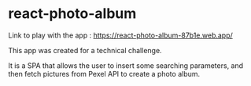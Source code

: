 # react-photo-album

Link to play with the app : https://react-photo-album-87b1e.web.app/

This app was created for a technical challenge.

It is a SPA that allows the user to insert some searching parameters, and then fetch pictures from Pexel API to create a photo album.
